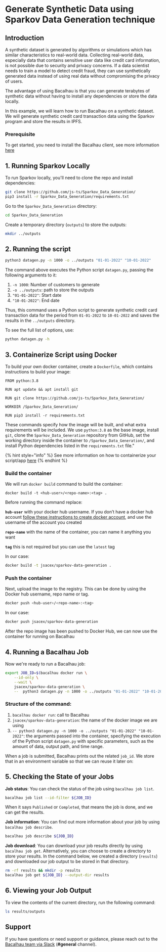 # Generate Synthetic Data using Sparkov Data Generation technique

## Introduction

A synthetic dataset is generated by algorithms or simulations which has similar characteristics to real-world data. Collecting real-world data, especially data that contains sensitive user data like credit card information, is not possible due to security and privacy concerns. If a data scientist needs to train a model to detect credit fraud, they can use synthetically generated data instead of using real data without compromising the privacy of users.

The advantage of using Bacalhau is that you can generate terabytes of synthetic data without having to install any dependencies or store the data locally.

In this example, we will learn how to run Bacalhau on a synthetic dataset. We will generate synthetic credit card transaction data using the Sparkov program and store the results in IPFS.

### Prerequisite

To get started, you need to install the Bacalhau client, see more information [here](../../getting-started/installation/)

## 1. Running Sparkov Locally​

To run Sparkov locally, you'll need to clone the repo and install dependencies:

```bash
git clone https://github.com/js-ts/Sparkov_Data_Generation/
pip3 install -r Sparkov_Data_Generation/requirements.txt
```

Go to the `Sparkov_Data_Generation` directory:

```bash
cd Sparkov_Data_Generation
```

Create a temporary directory (`outputs`) to store the outputs:

```bash
mkdir ../outputs
```

## 2. Running the script

```bash
python3 datagen.py -n 1000 -o ../outputs "01-01-2022" "10-01-2022"
```

The command above executes the Python script `datagen.py`, passing the following arguments to it:

1. `-n 1000`: Number of customers to generate
2. `-o ../outputs`: path to store the outputs
3. `"01-01-2022"`: Start date
4. `"10-01-2022"`: End date

Thus, this command uses a Python script to generate synthetic credit card transaction data for the period from `01-01-2022` to `10-01-2022` and saves the results in the `../outputs` directory.

To see the full list of options, use:

```bash
python datagen.py -h
```

## 3. Containerize Script using Docker

To build your own docker container, create a `Dockerfile`, which contains instructions to build your image:

```docker
FROM python:3.8

RUN apt update && apt install git

RUN git clone https://github.com/js-ts/Sparkov_Data_Generation/

WORKDIR /Sparkov_Data_Generation/

RUN pip3 install -r requirements.txt
```

These commands specify how the image will be built, and what extra requirements will be included. We use `python:3.8` as the base image, install `git`, clone the `Sparkov_Data_Generation` repository from GitHub, set the working directory inside the container to `/Sparkov_Data_Generation/`, and install Python dependencies listed in the `requirements.txt` file."

{% hint style="info" %}
See more information on how to containerize your script/app [here](https://docs.docker.com/get-started/02_our_app/)
{% endhint %}

### Build the container

We will run `docker build` command to build the container:

```
docker build -t <hub-user>/<repo-name>:<tag> .
```

Before running the command replace:

**`hub-user`** with your docker hub username. If you don’t have a docker hub account [follow these instructions to create docker account](https://docs.docker.com/docker-id/), and use the username of the account you created

**`repo-name`** with the name of the container, you can name it anything you want

**`tag`** this is not required but you can use the `latest` tag

In our case:

```bash
docker build -t jsacex/sparkov-data-generation .
```

### Push the container

Next, upload the image to the registry. This can be done by using the Docker hub username, repo name or tag.

```bash
docker push <hub-user>/<repo-name>:<tag>
```

In our case:

```bash
docker push jsacex/sparkov-data-generation
```

After the repo image has been pushed to Docker Hub, we can now use the container for running on Bacalhau

## 4. Running a Bacalhau Job

Now we're ready to run a Bacalhau job:

```bash
export JOB_ID=$(bacalhau docker run \
    --id-only \
    --wait \
    jsacex/sparkov-data-generation \
    --  python3 datagen.py -n 1000 -o ../outputs "01-01-2022" "10-01-2022")
```

### Structure of the command:

1. `bacalhau docker run`: call to Bacalhau
2. `jsacex/sparkov-data-generation`: the name of the docker image we are using
3. `-- python3 datagen.py -n 1000 -o ../outputs "01-01-2022" "10-01-2022"`: the arguments passed into the container, specifying the execution of the Python script `datagen.py` with specific parameters, such as the amount of data, output path, and time range.

When a job is submitted, Bacalhau prints out the related `job_id`. We store that in an environment variable so that we can reuse it later on:

## 5. Checking the State of your Jobs

**Job status**: You can check the status of the job using `bacalhau job list`.

```bash
bacalhau job list --id-filter ${JOB_ID}
```

When it says `Published` or `Completed`, that means the job is done, and we can get the results.

**Job information**: You can find out more information about your job by using `bacalhau job describe`.

```bash
bacalhau job describe ${JOB_ID}
```

**Job download**: You can download your job results directly by using `bacalhau job get`. Alternatively, you can choose to create a directory to store your results. In the command below, we created a directory (`results`) and downloaded our job output to be stored in that directory.

```bash
rm -rf results && mkdir -p results
bacalhau job get ${JOB_ID} --output-dir results
```

## 6. Viewing your Job Output

To view the contents of the current directory, run the following command:

```bash
ls results/outputs
```

## Support

If you have questions or need support or guidance, please reach out to the [Bacalhau team via Slack](https://bacalhauproject.slack.com/ssb/redirect) (**#general** channel).
